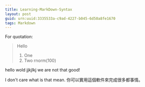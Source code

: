```yaml
---
title: Learning-MarkDown-Syntax
layout: post
guid: urn:uuid:3335533a-c9ad-4227-b045-6d50a8fe1670
tags: Markdown 
---
```



For quotation:
> Hello
> 1. One
> 2. Two
>	rnorm(100)
>
hello wold jjkjlkj we are not that good!

I don't care what is that mean.
你可以實用這個軟件來完成很多都事情。























